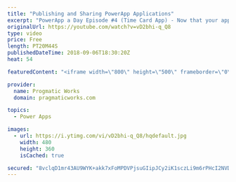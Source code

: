 ```yaml
---
title: "Publishing and Sharing PowerApp Applications"
excerpt: "PowerApp a Day Episode #4 (Time Card App) - Now that your application is almost complete, it's time to publish and share the application. Learn how to deploy your application to make it accessible from phones, web, SharePoint and Dynamics. Power App and Power Platform Training : https://pragmaticworks.com/training/on-demand-training"
originalUrl: https://youtube.com/watch?v=vD2bhi-q_Q8
type: video
price: Free
length: PT20M44S
publishedDateTime: 2018-09-06T18:30:20Z
heat: 54

featuredContent: "<iframe width=\"800\" height=\"500\" frameborder=\"0\" src=\"https://www.youtube.com/embed/vD2bhi-q_Q8\" allow=\"accelerometer; autoplay; encrypted-media; gyroscope; picture-in-picture\" allowfullscreen></iframe>"

provider:
  name: Progmatic Works
  domain: pragmaticworks.com

topics:
  - Power Apps

images:
  - url: https://i.ytimg.com/vi/vD2bhi-q_Q8/hqdefault.jpg
    width: 480
    height: 360
    isCached: true

secured: "8vclqD1mr43AU9WYK+akk7xFoMPDVPjsuGIipJCy2iK1sczLi9m6rPHcI2NVDrUxBHkHg0CB549g1q1eO4TrnyP0udk2j6b1Hh3FzVJhskTK+EcyevRGaB0fN/rcFpELxIAz0QcyNkfpFSV+UyeuX3Q94us/YjC8GGdoqaT5RkKRL0Bk80873OsSMCwiT0Xo9mGbonxrWxfoV37P9x7XTawB0lkMgVhkZ4mHs814aDxZ8817q7Dh72wDBFIEbYerSYmDPMI0LRDb4MavJALl1RvSTbhiP7l0sjzzmcSISgZoFFlJZlMkr1qqT1umc4401zwVvZjeNWq8AXkcRyiDwlq5zry3lq2254JXql4UwScVuLvNqLHRUcCNpfiHfq2aK3Rlr79eXfQOa4m311ZHQtwJ6WmAWkuPLOX4ptvmU58=;Usn10bywMaoPvdVgTuh8uw=="
---
```


